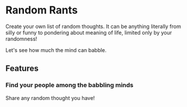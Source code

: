 # Random Rants

Create your own list of random thoughts. It can be anything literally from silly or funny to pondering about meaning of life, limited only by your randomness!

Let's see how much the mind can babble.

## Features

### Find your people among the babbling minds

Share any random thought you have!

